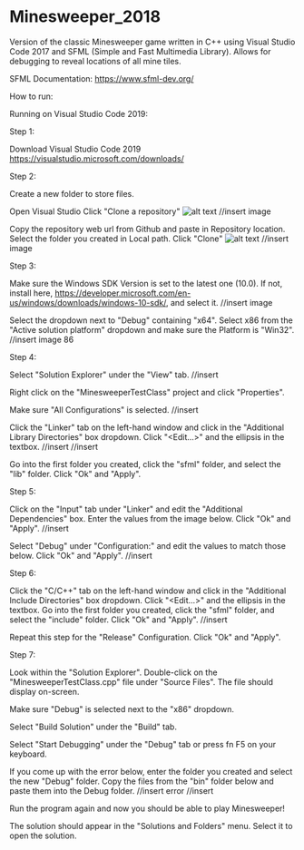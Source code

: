 # Minesweeper_2018
Version of the classic Minesweeper game written in C++ using Visual Studio Code 2017 and SFML (Simple and Fast Multimedia Library). Allows for debugging to reveal locations of all mine tiles.

SFML Documentation:
https://www.sfml-dev.org/

How to run:

Running on Visual Studio Code 2019:

Step 1:

Download Visual Studio Code 2019
https://visualstudio.microsoft.com/downloads/

Step 2:

Create a new folder to store files.

Open Visual Studio
Click "Clone a repository"
![alt text](https://docs.microsoft.com/en-us/visualstudio/get-started/media/vs-2019/clone-checkout-code-dark.png?view=vs-2019)
//insert image

Copy the repository web url from Github and paste in Repository location. Select the folder you created in Local path. Click "Clone"
![alt text](https://docs.microsoft.com/en-us/visualstudio/get-started/media/vs-2019/clone-checkout-code-git-repo-dark.png?view=vs-2019)
//insert image

Step 3:

Make sure the Windows SDK Version is set to the latest one (10.0). If not, install here, https://developer.microsoft.com/en-us/windows/downloads/windows-10-sdk/, and select it.
//insert image

Select the dropdown next to "Debug" containing "x64". Select x86 from the "Active solution platform" dropdown and make sure the Platform is "Win32".
//insert image 86

Step 4:

Select "Solution Explorer" under the "View" tab.
//insert

Right click on the "MinesweeperTestClass" project and click "Properties".

Make sure "All Configurations" is selected.
//insert

Click the "Linker" tab on the left-hand window and click in the "Additional Library Directories" box dropdown. Click "<Edit...>" and the ellipsis in the textbox.
//insert
//insert

Go into the first folder you created, click the "sfml" folder, and select the "lib" folder. Click "Ok" and "Apply".

Step 5:

Click on the "Input" tab under "Linker" and edit the "Additional Dependencies" box. Enter the values from the image below. Click "Ok" and "Apply".
//insert

Select "Debug" under "Configuration:" and edit the values to match those below. Click "Ok" and "Apply".
//insert

Step 6:

Click the "C/C++" tab on the left-hand window and click in the "Additional Include Directories" box dropdown. Click "<Edit...>" and the ellipsis in the textbox.
Go into the first folder you created, click the "sfml" folder, and select the "include" folder. Click "Ok" and "Apply".
//insert

Repeat this step for the "Release" Configuration.  Click "Ok" and "Apply".

Step 7:

Look within the "Solution Explorer". Double-click on the "MinesweeperTestClass.cpp" file under "Source Files". The file should display on-screen.

Make sure "Debug" is selected next to the "x86" dropdown.

Select "Build Solution" under the "Build" tab.

Select "Start Debugging" under the "Debug" tab or press fn F5 on your keyboard.

If you come up with the error below, enter the folder you created and select the new "Debug" folder. Copy the files from the "bin" folder below and paste them into the Debug folder.
//insert error
//insert

Run the program again and now you should be able to play Minesweeper!

The solution should appear in the "Solutions and Folders" menu. Select it to open the solution.
